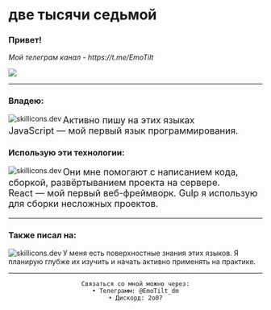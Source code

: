 <h1 align="left">две тысячи седьмой</h1>
<h3>Привет!</h3>
<p>
<i>Мой телеграм канал - https://t.me/EmoTilt</i>
</p>
<img src="https://count.getloli.com/get/@:EmoTilt?theme=asoul">
<hr>
    <div>
        <h3>Владею:</h3>
        <img src="https://skillicons.dev/icons?i=js,ts,bash&theme=dark" align="left" alt="skillicons.dev">
        <p style="font-size: 18px">Активно пишу на этих языках<br>JavaScript — мой первый язык программирования.</p>
    </div>
    <div>
        <h3>Использую эти технологии:</h3>
        <img src="https://skillicons.dev/icons?i=react,gulp,docker&theme=dark" align="left" align="right" alt="skillicons.dev">
        <p style="font-size: 18px">Они мне помогают с написанием кода, сборкой, развёртыванием проекта на сервере.<br>React — мой первый веб-фреймворк. Gulp я использую для сборки несложных проектов.</p>
    </div>
    <hr>
    <div style="margin-top: 10px;">
        <h3>Также писал на:</h3>
        <img src="https://skillicons.dev/icons?i=java,python,cs&perline=6&theme=dark" align="left" alt="skillicons.dev">
        <p>У меня есть поверхностные знания этих языков. Я планирую глубже их изучить и начать активно применять на практике.</p>
    </div>
<hr>
<div align="center">
    
    Связаться со мной можно через:
    • Телеграмм: @EmoTilt_dm
    • Дискорд: 2o07
</div>
